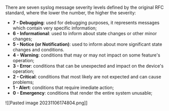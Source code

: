 There are seven syslog message severity levels defined by the original RFC standard, where the lower the number, the higher the severity:

- **7 - Debugging**: used for debugging purposes, it represents messages which contain very specific information;
- **6 - Informational**: used to inform about state changes or other minor changes;
- **5 - Notice (or Notification)**: used to inform about more significant state changes and conditions.
- **4 - Warning**: conditions that may or may not impact on some feature's operation;
- **3 - Error**: conditions that can be unexpected and impact on the device's operation;
- **2 - Critical**: conditions that most likely are not expected and can cause problems;
- **1 - Alert**: conditions that require imediate action;
- **0 - Emergency**: conditions that render the entire system unusable;

![[Pasted image 20231106174804.png]]

